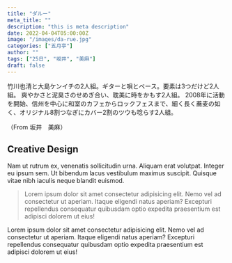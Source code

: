 ```yaml
---
title: "ダルー"
meta_title: ""
description: "this is meta description"
date: 2022-04-04T05:00:00Z
image: "/images/da-rue.jpg"
categories: ["五月亭"]
author: ""
tags: ["25日", "坂井", "美麻"]
draft: false
---
```


竹川也清と大島ケンイチの2人組。ギターと唄とベース。要素は3つだけど2人組。
爽やかさと泥臭さのせめぎ合い、耽美に時をかもす2人組。
2008年に活動を開始、信州を中心に和室のカフェからロックフェスまで、細く長く蕎麦の如く、オリジナル8割つなぎにカバー2割のツウも唸らす2人組。

（From 坂井　美麻）

## Creative Design

Nam ut rutrum ex, venenatis sollicitudin urna. Aliquam erat volutpat. Integer eu ipsum sem. Ut bibendum lacus vestibulum maximus suscipit. Quisque vitae nibh iaculis neque blandit euismod.

> Lorem ipsum dolor sit amet consectetur adipisicing elit. Nemo vel ad consectetur ut aperiam. Itaque eligendi natus aperiam? Excepturi repellendus consequatur quibusdam optio expedita praesentium est adipisci dolorem ut eius!

Lorem ipsum dolor sit amet consectetur adipisicing elit. Nemo vel ad consectetur ut aperiam. Itaque eligendi natus aperiam? Excepturi repellendus consequatur quibusdam optio expedita praesentium est adipisci dolorem ut eius!
